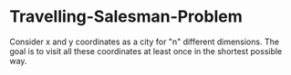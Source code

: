 # Travelling-Salesman-Problem

Consider x and y coordinates as a city for "n" different dimensions. The goal is to visit all these coordinates at least once in the shortest possible way.

